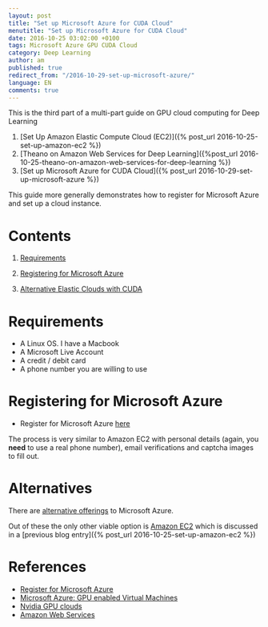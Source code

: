 ```yaml
---
layout: post
title: "Set up Microsoft Azure for CUDA Cloud"
menutitle: "Set up Microsoft Azure for CUDA Cloud"
date: 2016-10-25 03:02:00 +0100
tags: Microsoft Azure GPU CUDA Cloud
category: Deep Learning
author: am
published: true
redirect_from: "/2016-10-29-set-up-microsoft-azure/"
language: EN
comments: true
---
```


This is the third part of a multi-part guide on GPU cloud computing for Deep Learning

1. [Set Up Amazon Elastic Compute Cloud (EC2)]({% post_url 2016-10-25-set-up-amazon-ec2 %})
2. [Theano on Amazon Web Services for Deep Learning]({%post_url 2016-10-25-theano-on-amazon-web-services-for-deep-learning %})
3. [Set up Microsoft Azure for CUDA Cloud]({% post_url 2016-10-29-set-up-microsoft-azure %})

This guide more generally demonstrates how to register for Microsoft Azure and set up a cloud
instance.

# Contents
 1. [Requirements](#reqs)
 2. [Registering for Microsoft Azure](#register)
 
 7. [Alternative Elastic Clouds with CUDA](#alt)
 
<a id="reqs"></a>

# Requirements

 - A Linux OS. I have a Macbook
 - A Microsoft Live Account
 - A credit / debit card
 - A phone number you are willing to use

<a id="register"></a>

# Registering for Microsoft Azure

 - Register for Microsoft Azure [here][1]
 
 The process is very similar to Amazon EC2 with personal details (again, you **need** to use a 
real phone number), email verifications and captcha images to fill out. 

<a id="alt" />

# Alternatives

There are [alternative offerings][7] to Microsoft Azure.

Out of these the only other viable option is [Amazon EC2][8] which is discussed in a 
[previous blog entry]({% post_url 2016-10-25-set-up-amazon-ec2 %})

<a id="refs" />

# References
 - [Register for Microsoft Azure][1]
 - [Microsoft Azure: GPU enabled Virtual Machines][2]
 - [Nvidia GPU clouds][7]
 - [Amazon Web Services][8]

[1]: https://azure.microsoft.com/en-gb/free/
[2]: https://azure.microsoft.com/en-gb/pricing/details/virtual-machines/series/#n-series
[7]: http://www.nvidia.com/object/gpu-cloud-computing-services.html
[8]: https://aws.amazon.com